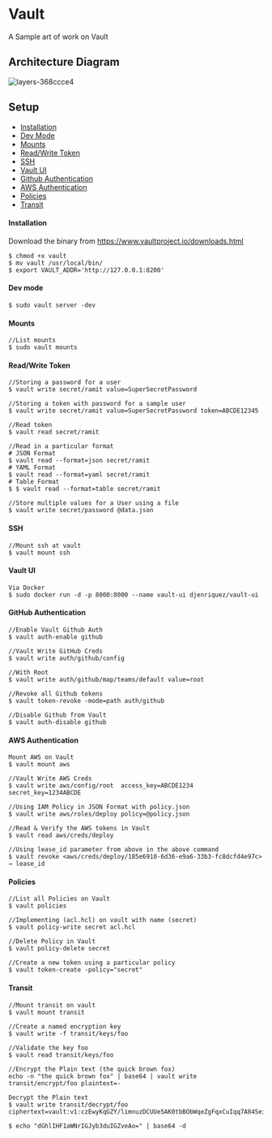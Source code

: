 # Vault
A Sample art of work on Vault

## Architecture Diagram

![layers-368ccce4](https://user-images.githubusercontent.com/8342133/34358547-ac3e3734-ea76-11e7-85dc-f1b65cc7d307.png)

## Setup

* [Installation](#installation)
* [Dev Mode](#dev-mode)
* [Mounts](#mounts)
* [Read/Write Token](#read/write-token)
* [SSH](#ssh)
* [Vault UI](#vault-ui)
* [Github Authentication](#github-authentication)
* [AWS Authentication](#aws-authentication)
* [Policies](#policies)
* [Transit](#transit)

#### Installation

Download the binary from https://www.vaultproject.io/downloads.html

````
$ chmod +x vault
$ mv vault /usr/local/bin/
$ export VAULT_ADDR='http://127.0.0.1:8200'
````

#### Dev mode

````
$ sudo vault server -dev
````

#### Mounts

````
//List mounts
$ sudo vault mounts
````

#### Read/Write Token

````
//Storing a password for a user
$ vault write secret/ramit value=SuperSecretPassword

//Storing a token with password for a sample user
$ vault write secret/ramit value=SuperSecretPassword token=ABCDE12345

//Read token
$ vault read secret/ramit

//Read in a particular format
# JSON Format
$ vault read --format=json secret/ramit
# YAML Format
$ vault read --format=yaml secret/ramit
# Table Format
$ $ vault read --format=table secret/ramit

//Store multiple values for a User using a file
$ vault write secret/password @data.json
````

#### SSH

````
//Mount ssh at vault
$ vault mount ssh
````

#### Vault UI

````
Via Docker
$ sudo docker run -d -p 8000:8000 --name vault-ui djenriquez/vault-ui
````

#### GitHub Authentication

````
//Enable Vault Github Auth
$ vault auth-enable github

//Vault Write GitHub Creds
$ vault write auth/github/config

//With Root
$ vault write auth/github/map/teams/default value=root

//Revoke all Github tokens
$ vault token-revoke -mode=path auth/github

//Disable Github from Vault
$ vault auth-disable github
````
#### AWS Authentication

````
Mount AWS on Vault
$ vault mount aws

//Vault Write AWS Creds
$ vault write aws/config/root  access_key=ABCDE1234  secret_key=1234ABCDE

//Using IAM Policy in JSON Format with policy.json
$ vault write aws/roles/deploy policy=@policy.json

//Read & Verify the AWS tokens in Vault
$ vault read aws/creds/deploy

//Using lease_id parameter from above in the above command
$ vault revoke <aws/creds/deploy/185e6910-6d36-e9a6-33b3-fc8dcfd4e97c> → lease_id
````

#### Policies

````
//List all Policies on Vault
$ vault policies

//Implementing (acl.hcl) on vault with name (secret)
$ vault policy-write secret acl.hcl

//Delete Policy in Vault
$ vault policy-delete secret

//Create a new token using a particular policy
$ vault token-create -policy="secret"
````

#### Transit

````
//Mount transit on vault
$ vault mount transit

//Create a named encryption key
$ vault write -f transit/keys/foo

//Validate the key foo
$ vault read transit/keys/foo

//Encrypt the Plain text (the quick brown fox)
echo -n "the quick brown fox" | base64 | vault write transit/encrypt/foo plaintext=-

Decrypt the Plain text 
$ vault write transit/decrypt/foo ciphertext=vault:v1:czEwyKqGZY/limnuzDCUUe5AK0tbBObWqeZgFqxCuIqq7A84SeiOq3sKD0Y/KUvv

$ echo "dGhlIHF1aWNrIGJyb3duIGZveAo=" | base64 -d
````












